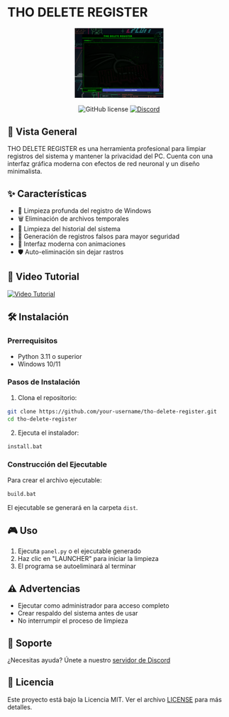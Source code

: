 # THO DELETE REGISTER

<div align="center">
  <img src="logo.png" alt="THO Delete Register Logo" width="200"/>
  
  ![GitHub license](https://img.shields.io/badge/license-MIT-blue.svg)
  [![Discord](https://img.shields.io/discord/YOUR_SERVER_ID?color=7289DA&label=Discord&logo=discord&logoColor=white)](https://discord.gg/uPESr5v7yQ)
</div>

## 🚀 Vista General
THO DELETE REGISTER es una herramienta profesional para limpiar registros del sistema y mantener la privacidad del PC. Cuenta con una interfaz gráfica moderna con efectos de red neuronal y un diseño minimalista.

## ✨ Características
- 🧹 Limpieza profunda del registro de Windows
- 🗑️ Eliminación de archivos temporales
- 📜 Limpieza del historial del sistema
- 🔄 Generación de registros falsos para mayor seguridad
- 🎨 Interfaz moderna con animaciones
- 🛡️ Auto-eliminación sin dejar rastros

## 🎥 Video Tutorial
[![Video Tutorial](https://img.youtube.com/vi/VIDEO_ID/0.jpg)](https://www.youtube.com/watch?v=VIDEO_ID)

## 🛠️ Instalación

### Prerrequisitos
- Python 3.11 o superior
- Windows 10/11

### Pasos de Instalación
1. Clona el repositorio:
```bash
git clone https://github.com/your-username/tho-delete-register.git
cd tho-delete-register
```

2. Ejecuta el instalador:
```bash
install.bat
```

### Construcción del Ejecutable
Para crear el archivo ejecutable:
```bash
build.bat
```
El ejecutable se generará en la carpeta `dist`.

## 🎮 Uso
1. Ejecuta `panel.py` o el ejecutable generado
2. Haz clic en "LAUNCHER" para iniciar la limpieza
3. El programa se autoeliminará al terminar

## ⚠️ Advertencias
- Ejecutar como administrador para acceso completo
- Crear respaldo del sistema antes de usar
- No interrumpir el proceso de limpieza

## 🤝 Soporte
¿Necesitas ayuda? Únete a nuestro [servidor de Discord](https://discord.gg/uPESr5v7yQ)

## 📝 Licencia
Este proyecto está bajo la Licencia MIT. Ver el archivo [LICENSE](LICENSE) para más detalles.
